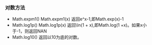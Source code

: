 ### 对数方法
- Math.expm1()
 Math.expm1(x) 返回e^x-1,即Math.exp(x)-1
- Math.log1p()
 Math.log1p(x) 返回\ln(1 + x),即Math.log(1 +x)。如果x小于-1，则返回NAN
- Math.log10() 返回以10为底的对数。
